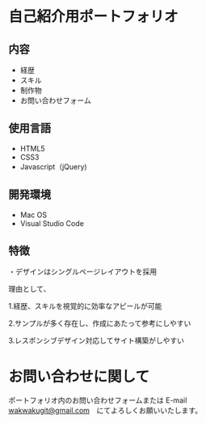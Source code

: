 # 自己紹介用ポートフォリオ
## 内容
- 経歴
- スキル
- 制作物
- お問い合わせフォーム
## 使用言語
- HTML5
- CSS3
- Javascript（jQuery)

## 開発環境
- Mac OS
- Visual Studio Code

## 特徴
 

・デザインはシングルページレイアウトを採用

理由として、

1.経歴、スキルを視覚的に効率なアピールが可能

2.サンプルが多く存在し、作成にあたって参考にしやすい

3.レスポンシブデザイン対応してサイト構築がしやすい

# お問い合わせに関して
ポートフォリオ内のお問い合わせフォームまたは
E-mail　wakwakugit@gmail.com　にてよろしくお願いいたします。


